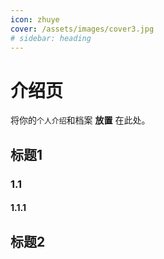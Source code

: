 ```yaml
---
icon: zhuye
cover: /assets/images/cover3.jpg
# sidebar: heading
---
```


# 介绍页

将你的`个人介绍`和档案 **放置** 在此处。



## 标题1

### 1.1

#### 1.1.1 

<XiGua id="7230398858538025529" />

## 标题2


